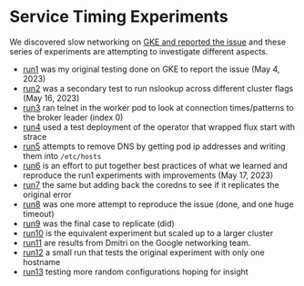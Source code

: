 # Service Timing Experiments

We discovered slow networking on [GKE and reported the issue](https://github.com/kubernetes/kubernetes/issues/117819) and these series
of experiments are attempting to investigate different aspects.

 - [run1](run1) was my original testing done on GKE to report the issue (May 4, 2023)
 - [run2](run2) was a secondary test to run nslookup across different cluster flags (May 16, 2023)
 - [run3](run3) ran telnet in the worker pod to look at connection times/patterns to the broker leader (index 0)
 - [run4](run4) used a test deployment of the operator that wrapped flux start with strace
 - [run5](run5) attempts to remove DNS by getting pod ip addresses and writing them into `/etc/hosts`
 - [run6](run6) is an effort to put together best practices of what we learned and reproduce the run1 experiments with improvements (May 17, 2023)
 - [run7](run7) the same but adding back the coredns to see if it replicates the original error
 - [run8](run8) was one more attempt to reproduce the issue (done, and one huge timeout)
 - [run9](run9) was the final case to replicate (did)
 - [run10](run10) is the equivalent experiment but scaled up to a larger cluster
 - [run11](run11) are results from Dmitri on the Google networking team.
 - [run12](run12) a small run that tests the original experiment with only one hostname
 - [run13](run13) testing more random configurations hoping for insight
